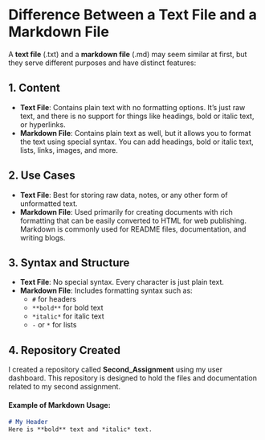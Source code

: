 # Difference Between a Text File and a Markdown File

A **text file** (.txt) and a **markdown file** (.md) may seem similar at first, but they serve different purposes and have distinct features:

## 1. **Content**
- **Text File**: Contains plain text with no formatting options. It’s just raw text, and there is no support for things like headings, bold or italic text, or hyperlinks.
- **Markdown File**: Contains plain text as well, but it allows you to format the text using special syntax. You can add headings, bold or italic text, lists, links, images, and more.

## 2. **Use Cases**
- **Text File**: Best for storing raw data, notes, or any other form of unformatted text.
- **Markdown File**: Used primarily for creating documents with rich formatting that can be easily converted to HTML for web publishing. Markdown is commonly used for README files, documentation, and writing blogs.

## 3. **Syntax and Structure**
- **Text File**: No special syntax. Every character is just plain text.
- **Markdown File**: Includes formatting syntax such as:
    - `#` for headers
    - `**bold**` for bold text
    - `*italic*` for italic text
    - `-` or `*` for lists

## 4. **Repository Created**
I created a repository called **Second_Assignment** using my user dashboard. This repository is designed to hold the files and documentation related to my second assignment.

#### Example of Markdown Usage:

```markdown
# My Header
Here is **bold** text and *italic* text.

